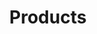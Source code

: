 ---
_layout: BlockLayout
title: Products

section:
  heading: Best selling
  text: Our best selection of products.
  cards:
    - heading: Product
      text: The best product in the world
      price: 100
      image: /images/placeholder.webp
      href: '#'
    - heading: Product
      text: The best product in the world
      price: 100
      image: /images/placeholder.webp
      href: '#'
    - heading: Product
      text: The best product in the world
      price: 100
      image: /images/placeholder.webp
      href: '#'
    - heading: Product
      text: The best product in the world
      price: 100
      image: /images/placeholder.webp
      href: '#'
    - heading: Product
      text: The best product in the world
      price: 100
      image: /images/placeholder.webp
      href: '#'
    - heading: Product
      text: The best product in the world
      price: 100
      image: /images/placeholder.webp
      href: '#'
---